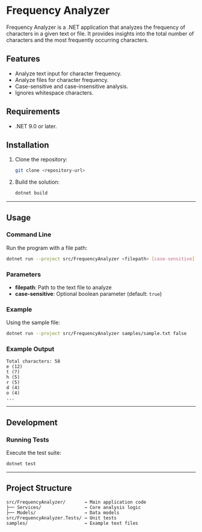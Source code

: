 # Frequency Analyzer

Frequency Analyzer is a .NET application that analyzes the frequency of characters in a given text or file. It provides insights into the total number of characters and the most frequently occurring characters.

## Features

* Analyze text input for character frequency.
* Analyze files for character frequency.
* Case-sensitive and case-insensitive analysis.
* Ignores whitespace characters.

## Requirements

* .NET 9.0 or later.

## Installation

1. Clone the repository:

   ```bash
   git clone <repository-url>
   ```

2. Build the solution:

   ```bash
   dotnet build
   ```

---

## Usage

### Command Line

Run the program with a file path:

```bash
dotnet run --project src/FrequencyAnalyzer <filepath> [case-sensitive]
```

### Parameters

* **filepath**: Path to the text file to analyze
* **case-sensitive**: Optional boolean parameter (default: `true`)

### Example

Using the sample file:

```bash
dotnet run --project src/FrequencyAnalyzer samples/sample.txt false
```

### Example Output

```
Total characters: 58
e (12)
t (7)
h (5)
r (5)
d (4)
o (4)
...
```

---

## Development

### Running Tests

Execute the test suite:

```bash
dotnet test
```

---

## Project Structure

```
src/FrequencyAnalyzer/       → Main application code
├── Services/                → Core analysis logic
├── Models/                  → Data models
src/FrequencyAnalyzer.Tests/ → Unit tests
samples/                     → Example text files
```
